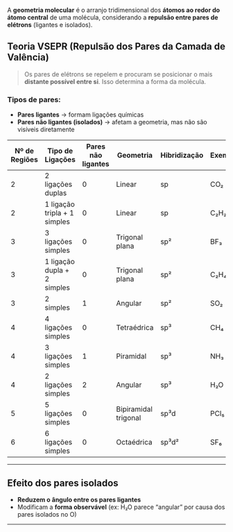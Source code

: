 A **geometria molecular** é o arranjo tridimensional dos **átomos ao redor do átomo central** de uma molécula, considerando a **repulsão entre pares de elétrons** (ligantes e isolados).

## **Teoria VSEPR (Repulsão dos Pares da Camada de Valência)**

> Os pares de elétrons se repelem e procuram se posicionar o mais **distante possível entre si**. Isso determina a forma da molécula.

### Tipos de pares:

- **Pares ligantes** → formam ligações químicas
- **Pares não ligantes (isolados)** → afetam a geometria, mas não são visíveis diretamente

| Nº de Regiões | Tipo de Ligações         | Pares não ligantes | Geometria              | Hibridização | Exemplo | Fórmulas |
|---------------|---------------------------|---------------------|------------------------|--------------|---------|----------|
| 2             | 2 ligações duplas         | 0                   | Linear                 | sp           | CO₂     | O=C=O    |
| 2             | 1 ligação tripla + 1 simples | 0                | Linear                 | sp           | C₂H₂    | HC≡CH    |
| 3             | 3 ligações simples        | 0                   | Trigonal plana         | sp²          | BF₃     | BF₃      |
| 3             | 1 ligação dupla + 2 simples | 0                | Trigonal plana         | sp²          | C₂H₄    | H₂C=CH₂  |
| 3             | 2 simples                 | 1                   | Angular                | sp²          | SO₂     | O=S=O    |
| 4             | 4 ligações simples        | 0                   | Tetraédrica            | sp³          | CH₄     | CH₄      |
| 4             | 3 ligações simples        | 1                   | Piramidal              | sp³          | NH₃     | NH₃      |
| 4             | 2 ligações simples        | 2                   | Angular                | sp³          | H₂O     | H₂O      |
| 5             | 5 ligações simples        | 0                   | Bipiramidal trigonal   | sp³d         | PCl₅    | PCl₅     |
| 6             | 6 ligações simples        | 0                   | Octaédrica             | sp³d²        | SF₆     | SF₆      |


---

## **Efeito dos pares isolados**

- **Reduzem o ângulo entre os pares ligantes**
- Modificam a **forma observável** (ex: H₂O parece “angular” por causa dos pares isolados no O)
---

